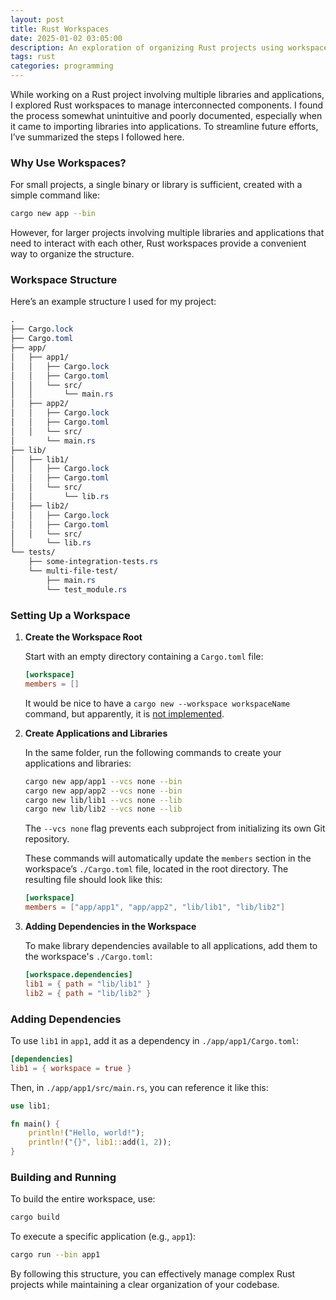 ```yaml
---
layout: post
title: Rust Workspaces
date: 2025-01-02 03:05:00
description: An exploration of organizing Rust projects using workspaces, with a practical guide for structuring and managing dependencies.
tags: rust
categories: programming
---
```


While working on a Rust project involving multiple libraries and applications, I explored Rust workspaces to manage interconnected components. I found the process somewhat unintuitive and poorly documented, especially when it came to importing libraries into applications. To streamline future efforts, I’ve summarized the steps I followed here.

### Why Use Workspaces?  

For small projects, a single binary or library is sufficient, created with a simple command like:  
```bash  
cargo new app --bin  
```  
However, for larger projects involving multiple libraries and applications that need to interact with each other, Rust workspaces provide a convenient way to organize the structure.  

### Workspace Structure  

Here’s an example structure I used for my project:  
```css
.  
├── Cargo.lock  
├── Cargo.toml  
├── app/  
│   ├── app1/  
│   │   ├── Cargo.lock  
│   │   ├── Cargo.toml  
│   │   └── src/  
│   │       └── main.rs  
│   ├── app2/  
│   │   ├── Cargo.lock  
│   │   ├── Cargo.toml  
│   │   └── src/  
│       └── main.rs  
├── lib/  
│   ├── lib1/  
│   │   ├── Cargo.lock  
│   │   ├── Cargo.toml  
│   │   └── src/  
│   │       └── lib.rs  
│   ├── lib2/  
│   │   ├── Cargo.lock  
│   │   ├── Cargo.toml  
│   │   └── src/  
│       └── lib.rs  
└── tests/  
    ├── some-integration-tests.rs  
    └── multi-file-test/  
        ├── main.rs  
        └── test_module.rs  
```  

### Setting Up a Workspace  

1. **Create the Workspace Root**  

   Start with an empty directory containing a `Cargo.toml` file:  
   ```toml  
   [workspace]  
   members = []  
   ```  

   It would be nice to have a `cargo new --workspace workspaceName` command, but apparently, it is [not implemented](https://github.com/rust-lang/cargo/issues/8365).

2. **Create Applications and Libraries**  

   In the same folder, run the following commands to create your applications and libraries:  
   ```bash  
   cargo new app/app1 --vcs none --bin  
   cargo new app/app2 --vcs none --bin  
   cargo new lib/lib1 --vcs none --lib  
   cargo new lib/lib2 --vcs none --lib  
   ```  
   The `--vcs none` flag prevents each subproject from initializing its own Git repository.  

   These commands will automatically update the `members` section in the workspace’s `./Cargo.toml` file, located in the root directory. The resulting file should look like this:  
   ```toml  
   [workspace]  
   members = ["app/app1", "app/app2", "lib/lib1", "lib/lib2"]  
   ```  

3. **Adding Dependencies in the Workspace**  

   To make library dependencies available to all applications, add them to the workspace's `./Cargo.toml`:  
   ```toml
   [workspace.dependencies]
   lib1 = { path = "lib/lib1" }
   lib2 = { path = "lib/lib2" }
   ```

### Adding Dependencies  

To use `lib1` in `app1`, add it as a dependency in `./app/app1/Cargo.toml`:  
```toml  
[dependencies]
lib1 = { workspace = true }
```  

Then, in `./app/app1/src/main.rs`, you can reference it like this:  
```rust  
use lib1;  

fn main() {  
    println!("Hello, world!");  
    println!("{}", lib1::add(1, 2));  
}  
```

### Building and Running  

To build the entire workspace, use:  
```bash  
cargo build  
```  

To execute a specific application (e.g., `app1`):  
```bash  
cargo run --bin app1  
```  

By following this structure, you can effectively manage complex Rust projects while maintaining a clear organization of your codebase.